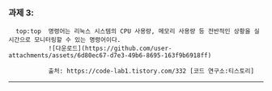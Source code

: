 ### 과제 3:
      top:top  명령어는 리눅스 시스템의 CPU 사용량, 메모리 사용량 등 전반적인 상황을 실시간으로 모니터링할 수 있는 명령어이다. 
               ![다운로드](https://github.com/user-attachments/assets/6d80ec67-d7e3-49b6-8695-163f9b6918ff)

               출처: https://code-lab1.tistory.com/332 [코드 연구소:티스토리]






























---
